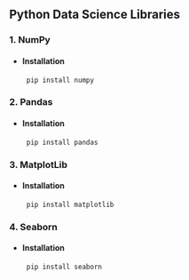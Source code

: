 ## Python Data Science Libraries
### 1. NumPy
  - #### Installation 
    ```
     pip install numpy
    ```
### 2. Pandas
  - #### Installation 
    ```
     pip install pandas
    ```
### 3. MatplotLib
  - #### Installation 
    ```
     pip install matplotlib
    ```
### 4. Seaborn
  - #### Installation 
    ```
     pip install seaborn
    ```

